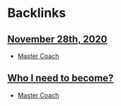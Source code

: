 
# Backlinks
## [November 28th, 2020](<November 28th, 2020.md>)
- [Master Coach](<Master Coach.md>)

## [Who I need to become?](<Who I need to become?.md>)
- [Master Coach](<Master Coach.md>)

